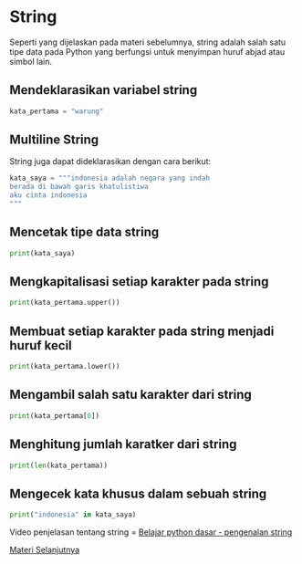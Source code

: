 # String

Seperti yang dijelaskan pada materi sebelumnya, string adalah salah satu tipe data
pada Python yang berfungsi untuk menyimpan huruf abjad atau simbol lain.

## Mendeklarasikan variabel string

```python
kata_pertama = "warung"
```

## Multiline String
String juga dapat dideklarasikan dengan cara berikut:

```python
kata_saya = """indonesia adalah negara yang indah
berada di bawah garis khatulistiwa
aku cinta indonesia
"""
```

## Mencetak tipe data string
```python
print(kata_saya)
```

## Mengkapitalisasi setiap karakter pada string
```python
print(kata_pertama.upper())
```

## Membuat setiap karakter pada string menjadi huruf kecil
```python
print(kata_pertama.lower())
```

## Mengambil salah satu karakter dari string
```python
print(kata_pertama[0])
```

## Menghitung jumlah karatker dari string
```python
print(len(kata_pertama))
```

## Mengecek kata khusus dalam sebuah string
```python
print("indonesia" in kata_saya)
```

Video penjelasan tentang string = [Belajar python dasar - pengenalan string](https://www.youtube.com/watch?v=fhAEh1Z9YuY&list=PLZS-MHyEIRo59lUBwU-XHH7Ymmb04ffOY&index=16)

[Materi Selanjutnya](../06_input_output)